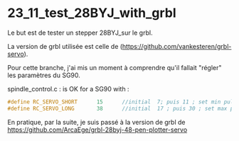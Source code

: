 # 23_11_test_28BYJ_with_grbl

Le but est de tester un stepper 28BYJ_sur le grbl.

La version de grbl utilisée est celle de (https://github.com/vankesteren/grbl-servo). 

Pour cette branche, j'ai mis un moment à comprendre qu'il fallait "régler" les paramètres du SG90. 

spindle_control.c : is OK for a SG90 with :  
``` c
#define RC_SERVO_SHORT      15      //initial  7; puis 11 ; set min pulse duration to (7 = 0.5ms, 15 = 1.03ms, 20=1.40ms)    // RC Servo
#define RC_SERVO_LONG       38      //initial  17 ; puis 30 ; set max pulse duration (38 = 2.49ms, 31 = 2.05ms)                // RC Servo
```

En pratique, par la suite, je suis passé à la version de grbl de https://github.com/ArcaEge/grbl-28byj-48-pen-plotter-servo 